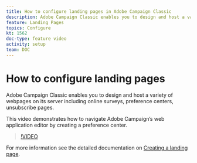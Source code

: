 ```yaml
---
title: How to configure landing pages in Adobe Campaign Classic
description: Adobe Campaign Classic enables you to design and host a variety of webpages on its server including online surveys, preference centers, unsubscribe pages. This video demonstrates how to navigate Adobe Campaign’s web application editor by creating a preference center.
feature: Landing Pages
topics: Configure
kt: 1562
doc-type: feature video
activity: setup
team: DOC
---
```


# How to configure landing pages

Adobe Campaign Classic enables you to design and host a variety of webpages on its server including online surveys, preference centers, unsubscribe pages. 

This video demonstrates how to navigate Adobe Campaign’s web application editor by creating a preference center.

>[!VIDEO](https://video.tv.adobe.com/v/25041?quality=12)

For more information see the detailed documentation on [Creating a landing page](https://docs.campaign.adobe.com/doc/AC/en/WEB_Editing_HTML_content_Creating_a_landing_page.html).

